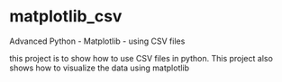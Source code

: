 # matplotlib_csv
Advanced Python - Matplotlib - using CSV files

this project is to show how to use CSV files in python.
This project also shows how to visualize the data using matplotlib

